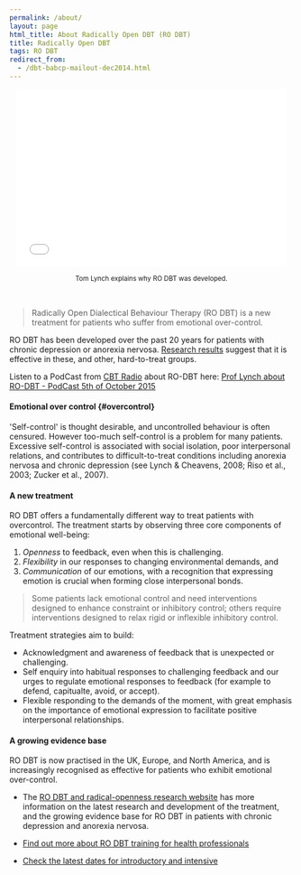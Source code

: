 ```yaml
---
permalink: /about/
layout: page
html_title: About Radically Open DBT (RO DBT)
title: Radically Open DBT
tags: RO DBT
redirect_from:
  - /dbt-babcp-mailout-dec2014.html
---
```




<center>

<iframe width="480" height="315" src="//www.youtube.com/embed/SXmt1onyVM4" frameborder="0" allowfullscreen></iframe>

<br>

<small>Tom Lynch explains why RO DBT was developed.</small>

</center>

<br>

> Radically Open Dialectical Behaviour Therapy (RO DBT) is a new treatment for patients who suffer from emotional over-control.

RO DBT has been developed over the past 20 years for patients with chronic depression or anorexia nervosa. [Research results](http://www.southampton.ac.uk/psychology/research/projects/radically_open_dialectical_behaviour_therapy.page) suggest that it is effective in these, and other, hard-to-treat groups.

Listen to a PodCast from [CBT Radio](www.cbtradio.org) about RO-DBT here: [Prof Lynch about RO-DBT - PodCast 5th of October 2015](http://cbtradio.libsyn.com/radically-open-dialectial-behavior-therapy-ro-dbt)


#### Emotional over control {#overcontrol}

'Self-control' is thought desirable, and uncontrolled behaviour is often censured. However too-much self-control is a problem for many patients. Excessive self-control is associated with social isolation, poor interpersonal relations, and contributes to difficult-to-treat conditions including anorexia nervosa and chronic depression (see Lynch & Cheavens, 2008; Riso et al., 2003; Zucker et al., 2007).


#### A new treatment

RO DBT offers a fundamentally different way to treat patients with overcontrol.
The treatment starts by observing three core components of emotional well-being:

1. *Openness* to feedback, even when this is challenging.
2. *Flexibility* in our responses to changing environmental demands, and
3. *Communication* of our emotions, with a recognition that expressing emotion is crucial when forming close interpersonal bonds.

> Some patients lack emotional control and need interventions designed to enhance constraint or inhibitory control; others require interventions designed to relax rigid or inflexible inhibitory control.

Treatment strategies aim to build:

- Acknowledgment and awareness of feedback that is unexpected or challenging.
- Self enquiry into habitual responses to challenging feedback and our urges to regulate emotional responses to feedback (for example to defend, capitualte, avoid, or accept).
- Flexible responding to the demands of the moment, with great emphasis on the importance of emotional expression to facilitate positive interpersonal relationships.



#### A growing evidence base

RO DBT is now practised in the UK, Europe, and North America, and is increasingly recognised as effective for patients who exhibit emotional over-control.

- The [RO DBT and radical-openness research website](http://www.southampton.ac.uk/psychology/research/projects/radically_open_dialectical_behaviour_therapy.page) has more information on the latest research and development of the treatment, and the growing evidence base for RO DBT in patients with chronic depression and anorexia nervosa.

- [Find out more about RO DBT training for health professionals](/professionals/)

- [Check the latest dates for introductory and intensive](/training/)








